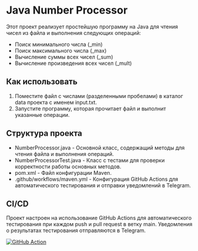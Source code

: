 # Java Number Processor

Этот проект реализует простейшую программу на Java для чтения чисел из файла и выполнения следующих операций:
- Поиск минимального числа (_min)
- Поиск максимального числа (_max)
- Вычисление суммы всех чисел (_sum)
- Вычисление произведения всех чисел (_mult)

## Как использовать

1. Поместите файл с числами (разделенными пробелами) в каталог data проекта с именем input.txt.
2. Запустите программу, которая прочитает файл и выполнит указанные операции.

## Структура проекта

- NumberProcessor.java - Основной класс, содержащий методы для чтения файла и выполнения операций.
- NumberProcessorTest.java - Класс с тестами для проверки корректности работы основных методов.
- pom.xml - Файл конфигурации Maven.
- .github/workflows/maven.yml - Конфигурация GitHub Actions для автоматического тестирования и отправки уведомлений в Telegram.

## CI/CD

Проект настроен на использование GitHub Actions для автоматического тестирования при каждом push и pull request в ветку main. Уведомления о результатах тестирования отправляются в Telegram.

[![GitHub Action](https://github.com/mg-alima/tz2/actions/workflows/maven.yml/badge.svg)](https://github.com/mg-alima/tz2/actions/workflows/maven.yml)
